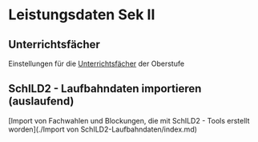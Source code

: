 # Leistungsdaten Sek II

## Unterrichtsfächer
Einstellungen für die [Unterrichtsfächer](./Unterrichtsfächer/index.md) der Oberstufe

## SchILD2 - Laufbahndaten importieren (auslaufend)
[Import von Fachwahlen und Blockungen, die mit SchILD2 - Tools erstellt worden](./Import von SchILD2-Laufbahndaten/index.md)
